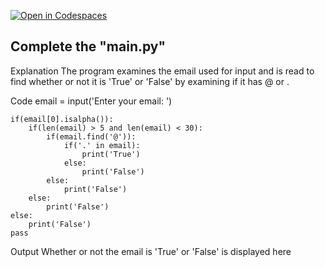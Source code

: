 [![Open in Codespaces](https://classroom.github.com/assets/launch-codespace-f4981d0f882b2a3f0472912d15f9806d57e124e0fc890972558857b51b24a6f9.svg)](https://classroom.github.com/open-in-codespaces?assignment_repo_id=10507985)
<!--
[Link to Chap 5 Lab18](https://docs.google.com/presentation/d/1r3h2R9JwK9HK_U2Ia-zncL0BSjHV6Giu6ugNJ6yZpgc/edit#slide=id.g1715447b552_0_27)

![Lab 16](https://nimbus-screenshots.s3.amazonaws.com/s/e634571b38c8923031df60fc7fc2fe3f.png)
-->

## Complete the "main.py"

Explanation
  The program examines the email used for input and is read to find whether or not it is 'True' or 'False' by examining if it has @ or .

Code
  email = input('Enter your email: ')
  
    if(email[0].isalpha()):
        if(len(email) > 5 and len(email) < 30):
            if(email.find('@')):
                if('.' in email):
                    print('True')
                else:
                    print('False')
            else:
                print('False')
        else:
            print('False')
    else:
        print('False')
    pass

Output
  Whether or not the email is 'True' or 'False' is displayed here